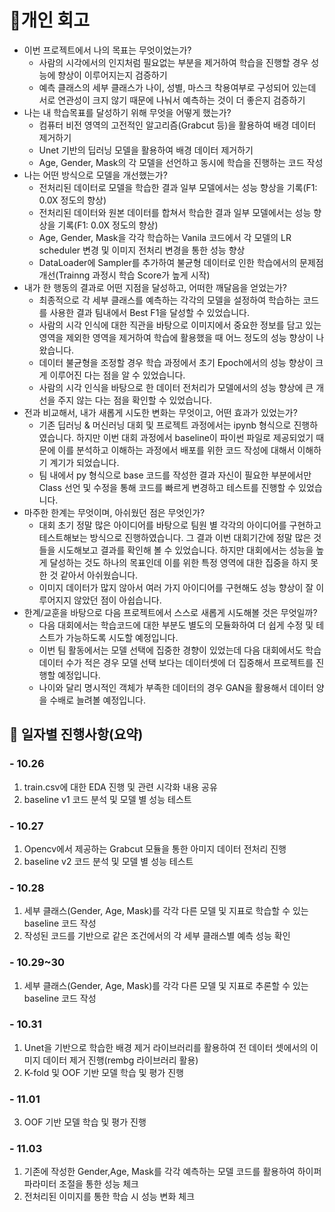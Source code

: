# 🚩개인 회고
- 이번 프로젝트에서 나의 목표는 무엇이었는가?  
   - 사람의 시각에서의 인지처럼 필요없는 부분을 제거하여 학습을 진행할 경우 성능에 향상이 이루어지는지 검증하기
   - 예측 클래스의 세부 클래스가 나이, 성별, 마스크 착용여부로 구성되어 있는데 서로 연관성이 크지 않기 때문에 나눠서 예측하는 것이 더 좋은지 검증하기
- 나는 내 학습목표를 달성하기 위해 무엇을 어떻게 했는가?  
   - 컴퓨터 비전 영역의 고전적인 알고리즘(Grabcut 등)을 활용하여 배경 데이터 제거하기
   - Unet 기반의 딥러닝 모델을 활용하여 배경 데이터 제거하기
   - Age, Gender, Mask의 각 모델을 선언하고 동시에 학습을 진행하는 코드 작성 
- 나는 어떤 방식으로 모델을 개선했는가?  
   - 전처리된 데이터로 모델을 학습한 결과 일부 모델에서는 성능 향상을 기록(F1: 0.0X 정도의 향상)
   - 전처리된 데이터와 원본 데이터를 합쳐서 학습한 결과 일부 모델에서는 성능 향상을 기록(F1: 0.0X 정도의 향상)
   - Age, Gender, Mask을 각각 학습하는 Vanila 코드에서 각 모델의 LR scheduler 변경 및 이미지 전처리 변경을 통한 성능 향상
   - DataLoader에 Sampler를 추가하여 불균형 데이터로 인한 학습에서의 문제점 개선(Trainng 과정시 학습 Score가 높게 시작)
- 내가 한 행동의 결과로 어떤 지점을 달성하고, 어떠한 깨달음을 얻었는가?  
   - 최종적으로 각 세부 클래스를 예측하는 각각의 모델을 설정하여 학습하는 코드를 사용한 결과 팀내에서 Best F1을 달성할 수 있었습니다.
   - 사람의 시각 인식에 대한 직관을 바탕으로 이미지에서 중요한 정보를 담고 있는 영역을 제외한 영역을 제거하여 학습에 활용했을 때 어느 정도의 성능 향상이 나왔습니다.
   - 데이터 불균형을 조정할 경우 학습 과정에서 초기 Epoch에서의 성능 향상이 크게 이루어진 다는 점을 알 수 있었습니다.
   - 사람의 시각 인식을 바탕으로 한 데이터 전처리가 모델에서의 성능 향상에 큰 개선을 주지 않는 다는 점을 확인할 수 있었습니다.
- 전과 비교해서, 내가 새롭게 시도한 변화는 무엇이고, 어떤 효과가 있었는가?  
  - 기존 딥러닝 & 머신러닝 대회 및 프로젝트 과정에서는 ipynb 형식으로 진행하였습니다. 하지만 이번 대회 과정에서 baseline이 파이썬 파일로 제공되었기 때문에 이를 분석하고 이해하는 과정에서 배포를 위한 코드 작성에 대해서 이해하기 계기가 되었습니다.
  - 팀 내에서 py 형식으로 base 코드를 작성한 결과 자신이 필요한 부분에서만 Class 선언 및 수정을 통해 코드를 빠르게 변경하고 테스트를 진행할 수 있었습니다. 
- 마주한 한계는 무엇이며, 아쉬웠던 점은 무엇인가?  
  - 대회 초기 정말 많은 아이디어를 바탕으로 팀원 별 각각의 아이디어를 구현하고 테스트해보는 방식으로 진행하였습니다. 그 결과 이번 대회기간에 정말 많은 것들을 시도해보고 결과를 확인해 볼 수 있었습니다. 하지만 대회에서는 성능을 높게 달성하는 것도 하나의 목표인데 이를 위한 특정 영역에 대한 집중을 하지 못한 것 같아서 아쉬웠습니다.
  - 이미지 데이터가 많지 않아서 여러 가지 아이디어를 구현해도 성능 향상이 잘 이루어지지 않았던 점이 아쉽습니다.
- 한계/교훈을 바탕으로 다음 프로젝트에서 스스로 새롭게 시도해볼 것은 무엇일까?
  - 다음 대회에서는 학습코드에 대한 부분도 별도의 모듈화하여 더 쉽게 수정 및 테스트가 가능하도록 시도할 예정입니다.
  - 이번 팀 활동에서는 모델 선택에 집중한 경향이 있었는데 다음 대회에서도 학습 데이터 수가 적은 경우 모델 선택 보다는 데이터셋에 더 집중해서 프로젝트를 진행할 예정입니다.  
  - 나이와 달리 명시적인 객체가 부족한 데이터의 경우 GAN을 활용해서 데이터 양을 수배로 늘려볼 예정입니다.
## 📅 일자별 진행사항(요약)
### - 10.26
1. train.csv에 대한 EDA 진행 및 관련 시각화 내용 공유
2. baseline v1 코드 분석 및 모델 별 성능 테스트
### - 10.27
1. Opencv에서 제공하는 Grabcut 모듈을 통한 아미지 데이터 전처리 진행
2. baseline v2 코드 분석 및 모델 별 성능 테스트
### - 10.28
1. 세부 클래스(Gender, Age, Mask)를 각각 다른 모델 및 지표로 학습할 수 있는 baseline 코드 작성
2. 작성된 코드를 기반으로 같은 조건에서의 각 세부 클래스별 예측 성능 확인
### - 10.29~30
1. 세부 클래스(Gender, Age, Mask)를 각각 다른 모델 및 지표로 추론할 수 있는 baseline 코드 작성
### - 10.31
1. Unet을 기반으로 학습한 배경 제거 라이브러리를 활용하여 전 데이터 셋에서의 이미지 데이터 제거 진행(rembg 라이브러리 활용)
2. K-fold 및 OOF 기반 모델 학습 및 평가 진행
### - 11.01
3. OOF 기반 모델 학습 및 평가 진행
### - 11.03
1. 기존에 작성한 Gender,Age, Mask를 각각 예측하는 모델 코드를 활용하여 하이퍼파라미터 조절을 통한 성능 체크
2. 전처리된 이미지를 통한 학습 시 성능 변화 체크
